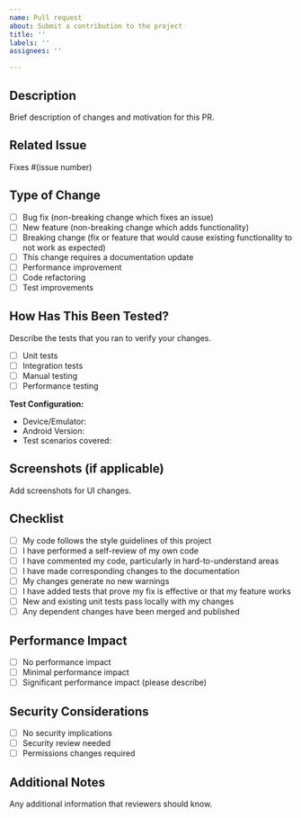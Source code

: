 ```yaml
---
name: Pull request
about: Submit a contribution to the project
title: ''
labels: ''
assignees: ''

---
```


## Description
Brief description of changes and motivation for this PR.

## Related Issue
Fixes #(issue number)

## Type of Change
- [ ] Bug fix (non-breaking change which fixes an issue)
- [ ] New feature (non-breaking change which adds functionality)
- [ ] Breaking change (fix or feature that would cause existing functionality to not work as expected)
- [ ] This change requires a documentation update
- [ ] Performance improvement
- [ ] Code refactoring
- [ ] Test improvements

## How Has This Been Tested?
Describe the tests that you ran to verify your changes.

- [ ] Unit tests
- [ ] Integration tests
- [ ] Manual testing
- [ ] Performance testing

**Test Configuration:**
* Device/Emulator:
* Android Version:
* Test scenarios covered:

## Screenshots (if applicable)
Add screenshots for UI changes.

## Checklist
- [ ] My code follows the style guidelines of this project
- [ ] I have performed a self-review of my own code
- [ ] I have commented my code, particularly in hard-to-understand areas
- [ ] I have made corresponding changes to the documentation
- [ ] My changes generate no new warnings
- [ ] I have added tests that prove my fix is effective or that my feature works
- [ ] New and existing unit tests pass locally with my changes
- [ ] Any dependent changes have been merged and published

## Performance Impact
- [ ] No performance impact
- [ ] Minimal performance impact
- [ ] Significant performance impact (please describe)

## Security Considerations
- [ ] No security implications
- [ ] Security review needed
- [ ] Permissions changes required

## Additional Notes
Any additional information that reviewers should know.
